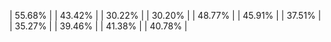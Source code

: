 | 55.68% |
| 43.42% |
| 30.22% |
| 30.20% |
| 48.77% |
| 45.91% |
| 37.51% |
| 35.27% |
| 39.46% |
| 41.38% |
| 40.78% |
